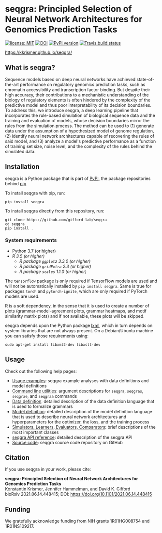 # seqgra: Principled Selection of Neural Network Architectures for Genomics Prediction Tasks

[![license: MIT](https://img.shields.io/badge/license-MIT-blue.svg)](https://opensource.org/licenses/MIT) [![DOI](https://img.shields.io/badge/DOI-10.1101%2F2021.06.14.448415-blue.svg)](https://doi.org/10.1101/2021.06.14.448415) [![PyPI version](https://badge.fury.io/py/seqgra.svg)](https://badge.fury.io/py/seqgra) [![Travis build status](https://travis-ci.com/kkrismer/seqgra.svg?branch=master)](https://travis-ci.com/kkrismer/seqgra)

https://kkrismer.github.io/seqgra/

## What is seqgra?

Sequence models based on deep neural networks have achieved state-of-the-art 
performance on regulatory genomics prediction tasks, such as chromatin 
accessibility and transcription factor binding. But despite their high 
accuracy, their contributions to a mechanistic understanding of the biology 
of regulatory elements is often hindered by the complexity of the predictive 
model and thus poor interpretability of its decision boundaries. To address 
this, we introduce seqgra, a deep learning pipeline that incorporates the 
rule-based simulation of biological sequence data and the training and 
evaluation of models, whose decision boundaries mirror the rules from the 
simulation process. The method can be used to (1) generate data under the 
assumption of a hypothesized model of genome regulation, (2) identify neural 
network architectures capable of recovering the rules of said model, and (3) 
analyze a model's predictive performance as a function of training set size, 
noise level, and the complexity of the rules behind the simulated data.

## Installation

seqgra is a Python package that is part of [PyPI](https://pypi.org/), 
the package repositories behind [pip](https://pip.pypa.io/en/stable/).

To install seqgra with pip, run:
```
pip install seqgra
```

To install seqgra directly from this repository, run:
```
git clone https://github.com/gifford-lab/seqgra
cd seqgra
pip install .
```

### System requirements

- Python 3.7 (or higher)
- *R 3.5 (or higher)*
    - *R package `ggplot2` 3.3.0 (or higher)*
    - *R package `gridExtra` 2.3 (or higher)*
    - *R package `scales` 1.1.0 (or higher)*


The ``tensorflow`` package is only required if TensorFlow models are used 
and will not be automatically installed by ``pip install seqgra``. Same is 
true for packages ``torch`` and ``pytorch-ignite``, which are only 
required if PyTorch models are used.

R is a soft dependency, in the sense that it is used to create a number 
of plots (grammar-model-agreement plots, 
grammar heatmaps, and motif similarity matrix plots) and if not available, 
these plots will be skipped.

seqgra depends upon the Python package [lxml](https://lxml.de/), which in turn 
depends on system libraries that are not always present. On a 
Debian/Ubuntu machine you can satisfy those requirements using:
```
sudo apt-get install libxml2-dev libxslt-dev
```

## Usage

Check out the following help pages:

* [Usage examples](https://kkrismer.github.io/seqgra/examples.html): seqgra example analyses with data definitions and model definitions
* [Command line utilities](https://kkrismer.github.io/seqgra/cmd.html): argument descriptions for `seqgra`, `seqgras`, `seqgrae`, and `seqgraa` commands
* [Data definition](https://kkrismer.github.io/seqgra/dd.html): detailed description of the data definition language that is used to formalize grammars
* [Model definition](https://kkrismer.github.io/seqgra/md.html): detailed description of the model definition language that is used to describe neural network architectures and hyperparameters for the optimizer, the loss, and the training process
* [Simulators, Learners, Evaluators, Comparators](https://kkrismer.github.io/seqgra/slec.html): brief descriptions of the most important classes
* [seqgra API reference](https://kkrismer.github.io/seqgra/seqgra.html): detailed description of the seqgra API
* [Source code](https://github.com/gifford-lab/seqgra): seqgra source code repository on GitHub 

## Citation

If you use seqgra in your work, please cite:

**seqgra: Principled Selection of Neural Network Architectures for Genomics Prediction Tasks**  
Konstantin Krismer, Jennifer Hammelman, and David K. Gifford  
bioRxiv 2021.06.14.448415; DOI: https://doi.org/10.1101/2021.06.14.448415

## Funding

We gratefully acknowledge funding from NIH grants 1R01HG008754 and 
1R01NS109217.
